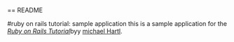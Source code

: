 == README

#ruby on rails tutorial: sample application
this is a sample application for the [*Ruby on Rails Tutorial*](http://railstutorial.org/)byy [michael Hartl](http://michaelhartl.com/).

